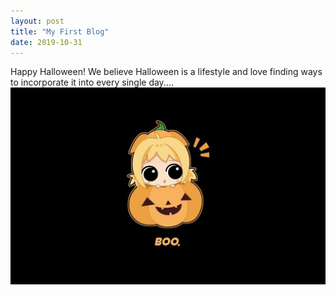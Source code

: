 ```yaml
---
layout: post
title: "My First Blog"
date: 2019-10-31
---
```


Happy Halloween! We believe Halloween is a lifestyle and love finding ways to incorporate it into every single day....
![Image](https://github.com/VeeramachaneniKumaraSindhu/VeeramachaneniKumaraSindhu.github.io/blob/master/images/cute.jpg?raw=true)
